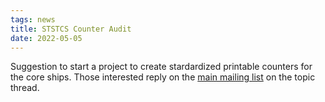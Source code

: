 ```yaml
---
tags: news
title: STSTCS Counter Audit
date: 2022-05-05
---
```

Suggestion to start a project to create stardardized printable counters for the core ships. Those interested reply on the [main mailing list](#mailing-list) on the topic thread.